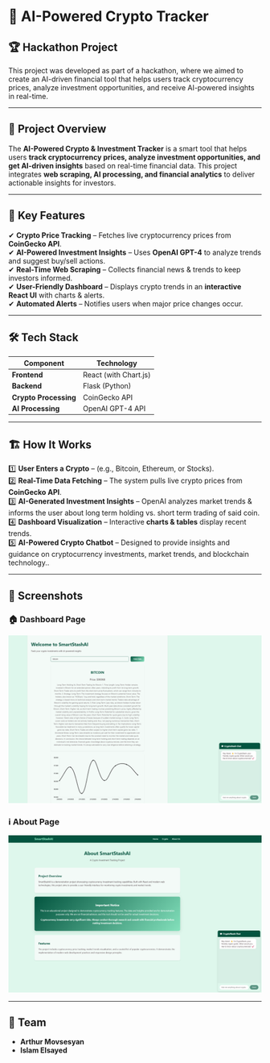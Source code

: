 # 🚀 AI-Powered Crypto Tracker  

## 🏆 Hackathon Project
This project was developed as part of a hackathon, where we aimed to create an AI-driven financial tool that helps users track cryptocurrency prices, analyze investment opportunities, and receive AI-powered insights in real-time.


---

## 📌 Project Overview  
The **AI-Powered Crypto & Investment Tracker** is a smart tool that helps users **track cryptocurrency prices, analyze investment opportunities, and get AI-driven insights** based on real-time financial data. This project integrates **web scraping, AI processing, and financial analytics** to deliver actionable insights for investors.  

---

## 🎯 Key Features  
✔ **Crypto Price Tracking** – Fetches live cryptocurrency prices from **CoinGecko API**.  
✔ **AI-Powered Investment Insights** – Uses **OpenAI GPT-4** to analyze trends and suggest buy/sell actions.  
✔ **Real-Time Web Scraping** – Collects financial news & trends to keep investors informed.  
✔ **User-Friendly Dashboard** – Displays crypto trends in an **interactive React UI** with charts & alerts.  
✔ **Automated Alerts** – Notifies users when major price changes occur.  

---

## 🛠️ Tech Stack  
| **Component**        | **Technology**      |  
|----------------------|--------------------|  
| **Frontend**        | React (with Chart.js) |  
| **Backend**         | Flask (Python)      |  
| **Crypto Processing**    | CoinGecko API |  
| **AI Processing**   | OpenAI GPT-4 API    |  

---

## 🏗️ How It Works  
1️⃣ **User Enters a Crypto** – (e.g., Bitcoin, Ethereum, or Stocks).  
2️⃣ **Real-Time Data Fetching** – The system pulls live crypto prices from **CoinGecko API**.  
3️⃣ **AI-Generated Investment Insights** – OpenAI analyzes market trends & informs the user about long term holding vs. short term trading of said coin.  
4️⃣ **Dashboard Visualization** – Interactive **charts & tables** display recent trends.  
5️⃣ **AI-Powered Crypto Chatbot** – Designed to provide insights and guidance on cryptocurrency investments, market trends, and blockchain technology..  

---

## 📸 Screenshots

### 🏠 Dashboard Page  
![SmartStashAI Dashboard](assets/smartstash-screenshot-2.png)

### ℹ️ About Page  
![SmartStashAI About](assets/smartstash-screenshot.png) 

---

## 👥 Team  
- **Arthur Movsesyan**  
- **Islam Elsayed**  
